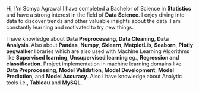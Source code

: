 Hi, I’m Somya Agrawal I have completed a Bachelor of Science in **Statistics** and have a strong interest in the field of **Data Science**. I enjoy diving into data to discover trends and other valuable insights about the data. I am constantly learning and motivated to try new things.

I have knowledge about **Data Preprocessing, Data Cleaning, Data Analysis**. Also about **Pandas**, **Numpy**, **Sklearn**, **MatplotLib**, **Seaborn**, **Plotly** **pygwalker** libraries which are also used with Machine Learning Algorithms like **Supervised learning, Unsupervised learning** eg., **Regression and classification**. Project implementation in machine learning domains like **Data Preprocessing**, **Model Validation**, **Model Development**, **Model Prediction**, and **Model Accuracy**. Also I have knowledge about Analytic tools i.e., **Tableau** and **MySQL**.

<!---
somya161/somya161 is a ✨ special ✨ repository because its `README.md` (this file) appears on your GitHub profile.
You can click the Preview link to take a look at your changes.
--->
